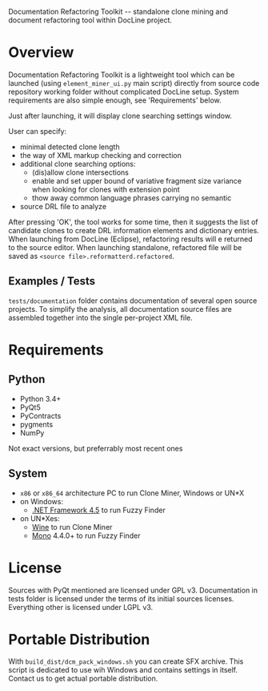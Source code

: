 Documentation Refactoring Toolkit -- standalone clone mining and
document refactoring tool within DocLine project.

Overview
========

Documentation Refactoring Toolkit is a lightweight tool which can be
launched (using `element_miner_ui.py` main script) directly from source code
repository working folder without complicated DocLine setup.
System requirements are also simple enough, see 'Requirements' below.

Just after launching, it will display clone searching settings window.

User can specify:

* minimal detected clone length
* the way of XML markup checking and correction
* additional clone searching options:
    * (dis)allow clone intersections
    * enable and set upper bound of variative fragment size variance when
      looking for clones with extension point
    * thow away common language phrases carrying no semantic
*  source DRL file to analyze

After pressing 'OK', the tool works for some time, then it suggests the list
of сandidate clones to create DRL information elements and dictionary entries.
When launching from DocLine (Eclipse), refactoring results will e returned to
the source editor. When launching standalone, refactored file will be saved
as `<source file>.reformatterd.refactored`.

Examples / Tests
----------------

`tests/documentation` folder contains documentation of several open source
projects. To simplify the analysis, all documentation source files are
assembled together into the single per-project XML file.

Requirements
============

Python
------

* Python 3.4+
* PyQt5
* PyContracts
* pygments
* NumPy

Not exact versions, but preferrably most recent ones

System
------

* `x86` or `x86_64` architecture PC to run Clone Miner, Windows or UN*X
* on Windows:
    * [.NET Framework 4.5](https://www.microsoft.com/ru-ru/download/details.aspx?id=30653) to run Fuzzy Finder
* on UN*Xes:
    * [Wine](https://www.winehq.org/) to run Clone Miner
    * [Mono](http://www.mono-project.com/) 4.4.0+ to run Fuzzy Finder


License
=======

Sources with PyQt mentioned are licensed under GPL v3.
Documentation in tests folder is licensed under the terms of its initial sources licenses.
Everything other is licensed under LGPL v3.

Portable Distribution
=====================

With `build_dist/dcm_pack_windows.sh` you can create SFX archive.
This script is dedicated to use wih Windows and contains settings in itself.
Contact us to get actual portable distribution.
